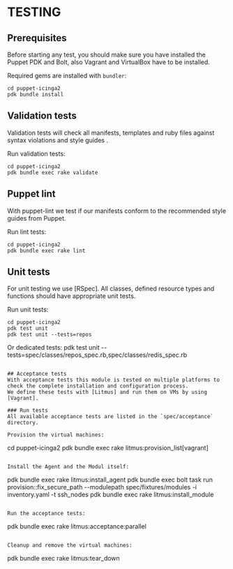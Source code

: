 # TESTING

## Prerequisites
Before starting any test, you should make sure you have installed the Puppet PDK and Bolt,
also Vagrant and VirtualBox have to be installed.

Required gems are installed with `bundler`:
```
cd puppet-icinga2
pdk bundle install
```

## Validation tests
Validation tests will check all manifests, templates and ruby files against syntax violations and style guides .

Run validation tests:
```
cd puppet-icinga2
pdk bundle exec rake validate
```

## Puppet lint
With puppet-lint we test if our manifests conform to the recommended style guides from Puppet.

Run lint tests:
```
cd puppet-icinga2
pdk bundle exec rake lint
```

## Unit tests
For unit testing we use [RSpec]. All classes, defined resource types and functions should have appropriate unit tests.

Run unit tests:
```
cd puppet-icinga2
pdk test unit
pdk test unit --tests=repos
```

Or dedicated tests:
pdk test unit --tests=spec/classes/repos_spec.rb,spec/classes/redis_spec.rb
```

## Acceptance tests
With acceptance tests this module is tested on multiple platforms to check the complete installation and configuration process.
We define these tests with [Litmus] and run them on VMs by using [Vagrant].

### Run tests
All available acceptance tests are listed in the `spec/acceptance` directory.

Provision the virtual machines:
```
cd puppet-icinga2
pdk bundle exec rake litmus:provision_list[vagrant]
```

Install the Agent and the Modul itself:
```
pdk bundle exec rake litmus:install_agent
pdk bundle exec bolt task run provision::fix_secure_path --modulepath spec/fixtures/modules -i inventory.yaml -t ssh_nodes
pdk bundle exec rake litmus:install_module
```

Run the acceptance tests:
```
pdk bundle exec rake litmus:acceptance:parallel
```

Cleanup and remove the virtual machines:
```
pdk bundle exec rake litmus:tear_down
```
